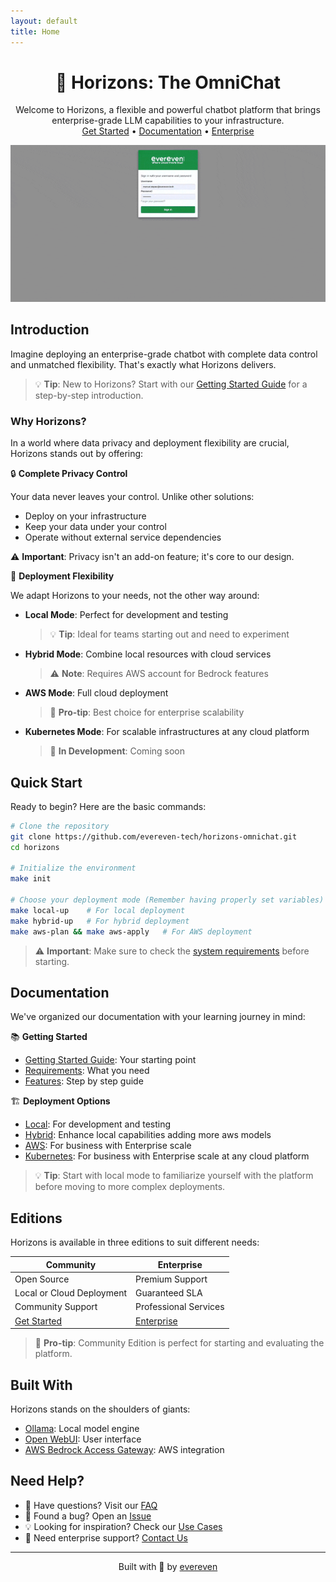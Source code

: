 ```yaml
---
layout: default
title: Home
---
```


<div align="center">

  <h1>🌅 Horizons: The OmniChat</h1>
  <p>
    Welcome to Horizons, a flexible and powerful chatbot platform that brings enterprise-grade LLM capabilities to your infrastructure.
    <br/>
    <a href="#quick-start">Get Started</a> •
    <a href="#documentation">Documentation</a> • 
    <a href="#editions">Enterprise</a>
  </p>
  
  <span>
    <img src="/assets/horizons_fast_demo.gif" alt="Horizons Demo">
  </span>
</div>

## Introduction

Imagine deploying an enterprise-grade chatbot with complete data control and unmatched flexibility. That's exactly what Horizons delivers.

> 💡 **Tip**: New to Horizons? Start with our [Getting Started Guide](getting-started/index.md) for a step-by-step introduction.

### Why Horizons?

In a world where data privacy and deployment flexibility are crucial, Horizons stands out by offering:

🔒 **Complete Privacy Control**
  
Your data never leaves your control. Unlike other solutions:
- Deploy on your infrastructure
- Keep your data under your control
- Operate without external service dependencies

⚠️ **Important**: Privacy isn't an add-on feature; it's core to our design.

🚀 **Deployment Flexibility**

We adapt Horizons to your needs, not the other way around:

- **Local Mode**: Perfect for development and testing
  > 💡 **Tip**: Ideal for teams starting out and need to experiment
- **Hybrid Mode**: Combine local resources with cloud services
  > ⚠️ **Note**: Requires AWS account for Bedrock features
- **AWS Mode**: Full cloud deployment
  > 💫 **Pro-tip**: Best choice for enterprise scalability
- **Kubernetes Mode**: For scalable infrastructures at any cloud platform
  > 🚧 **In Development**: Coming soon

## Quick Start

Ready to begin? Here are the basic commands:

```bash
# Clone the repository
git clone https://github.com/evereven-tech/horizons-omnichat.git
cd horizons

# Initialize the environment
make init

# Choose your deployment mode (Remember having properly set variables)
make local-up    # For local deployment
make hybrid-up   # For hybrid deployment
make aws-plan && make aws-apply   # For AWS deployment
```

> ⚠️ **Important**: Make sure to check the [system requirements](getting-started/requirements.md) before starting.

## Documentation

We've organized our documentation with your learning journey in mind:

📚 **Getting Started**
- [Getting Started Guide](getting-started/index.md): Your starting point
- [Requirements](getting-started/requirements.md): What you need
- [Features](getting-started/features.md): Step by step guide

🏗️ **Deployment Options**
- [Local](deployment/local.md): For development and testing
- [Hybrid](deployment/hybrid.md): Enhance local capabilities adding more aws models
- [AWS](deployment/aws.md): For business with Enterprise scale
- [Kubernetes](deployment/kubernetes.md): For business with Enterprise scale at any cloud platform

> 💡 **Tip**: Start with local mode to familiarize yourself with the platform before moving to more complex deployments.

## Editions

Horizons is available in three editions to suit different needs:

| **Community** | **Enterprise** |
|-----------------|------------|
| Open Source | Premium Support |
| Local or Cloud Deployment | Guaranteed SLA |
| Community Support | Professional Services |
| [Get Started](getting-started/index.md) | [Enterprise](enterprise/index.md) |

> 🌟 **Pro-tip**: Community Edition is perfect for starting and evaluating the platform.

## Built With

Horizons stands on the shoulders of giants:

- [Ollama](https://github.com/ollama/ollama): Local model engine
- [Open WebUI](https://github.com/open-webui/open-webui): User interface
- [AWS Bedrock Access Gateway](https://github.com/aws-samples/bedrock-access-gateway): AWS integration

## Need Help?

- 🤔 Have questions? Visit our [FAQ](community/faq.md)
- 🐛 Found a bug? Open an [Issue](https://github.com/evereven-tech/horizons-omnichat/issues)
- 💡 Looking for inspiration? Check our [Use Cases](community/showcase.md)
- 🤝 Need enterprise support? [Contact Us](enterprise/support.md)

---

<div align="center">
Built with 💚 by <a href="https://www.evereven.tech">evereven</a>
</div>

